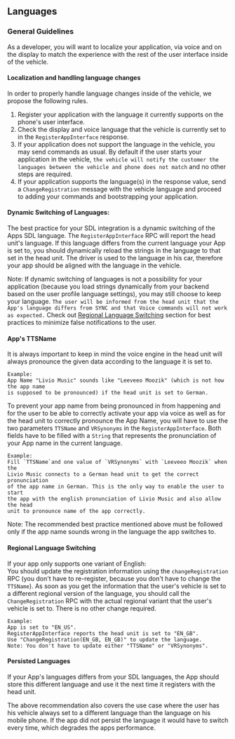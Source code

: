 ## Languages

### General Guidelines
As a developer, you will want to localize your application, via voice and on the display to match the experience with the rest of the user interface inside of the vehicle.

#### Localization and handling language changes

In order to properly handle language changes inside of the vehicle, we propose the following rules.  
1. Register your application with the language it currently supports on
the phone's user interface.
2. Check the display and voice language that the vehicle is currently
set to in the `RegisterAppInterface` response.
3. If your application does not support the language in the vehicle,
you may send commands as usual. By default if the user starts your application
in the vehicle, `the vehicle will notify the customer the languages
between the vehicle and phone does not match` and no other
steps are required.
4. If your application supports the language(s) in the response value,
send a `ChangeRegistration` message with the vehicle language and
proceed to adding your commands and bootstrapping your application.

#### Dynamic Switching of Languages:  

The best practice for your SDL integration is a dynamic switching of the Apps SDL language. The `RegisterAppInterface` RPC will report the head unit's language. If this language differs from the current language your App is set to, you should dynamically reload the strings in the language to that set in the head unit. The driver is used to the language in his car, therefore your app should be aligned with the language in the vehicle.  

Note: If dynamic switching of languages is not a possibility for your application (because you load strings dynamically from your backend based on the user profile language settings), you may still choose to keep your language. `The user will be informed from the head unit that the App's language differs from SYNC and that Voice commands will not work as expected.` Check out [Regional Language Switching](#regional-language-switching) section for best practices to minimize false notifications to the user.

#### App's TTSName

It is always important to keep in mind the voice engine in the head unit will always pronounce the given data according to the language it is set to.

```
Example:
App Name "Livio Music" sounds like "Leeveeo Moozik" (which is not how the app name
is supposed to be pronounced) if the head unit is set to German.
```

To prevent your app name from being pronounced in from happening and for the user to be able to correctly activate your app via voice as well as for the head unit to correctly pronounce the App Name, you will have to use the two parameters `TTSName` and `VRSynonyms` in the `RegisterAppInterface`. Both fields have to be filled with a `String` that represents the pronunciation of your App name in the current language.  

```
Example:
Fill `TTSName`and one value of `VRSynonyms` with `Leeveeo Moozik` when the
Livio Music connects to a German head unit to get the correct pronunciation
of the app name in German. This is the only way to enable the user to start
the app with the english pronunciation of Livio Music and also allow the head
unit to pronounce name of the app correctly.
```

Note: The recommended best practice mentioned above must be followed only if the app name sounds wrong in the language the app switches to.

#### Regional Language Switching

If your app only supports one variant of English:  
You should update the registration information using the `changeRegistration` RPC (you don't have to re-register, because you don't have to change the `TTSName`). As soon as you get the information that the user's vehicle is set to a different regional version of the language, you should call the `ChangeRegistration` RPC with the actual regional variant that the user's vehicle is set to. There is no other change required.

```
Example:
App is set to "EN_US".
RegisterAppInterface reports the head unit is set to "EN_GB".
Use "ChangeRegistration(EN_GB, EN_GB)" to update the language.
Note: You don't have to update either "TTSName" or "VRSynonyms".
```

#### Persisted Languages

If your App's languages differs from your SDL languages, the App should store this different language and use it the next time it registers with the head unit.

The above recommendation also covers the use case where the user has his vehicle always set to a different language than the language on his mobile phone. If the app did not persist the language it would have to switch every time, which degrades the apps performance.  
